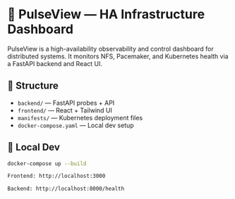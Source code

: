 # 📡 PulseView — HA Infrastructure Dashboard

PulseView is a high-availability observability and control dashboard for distributed systems. It monitors NFS, Pacemaker, and Kubernetes health via a FastAPI backend and React UI.

## 🧱 Structure

- `backend/` — FastAPI probes + API
- `frontend/` — React + Tailwind UI
- `manifests/` — Kubernetes deployment files
- `docker-compose.yaml` — Local dev setup

## 🚀 Local Dev

```bash
docker-compose up --build

Frontend: http://localhost:3000

Backend: http://localhost:8000/health


